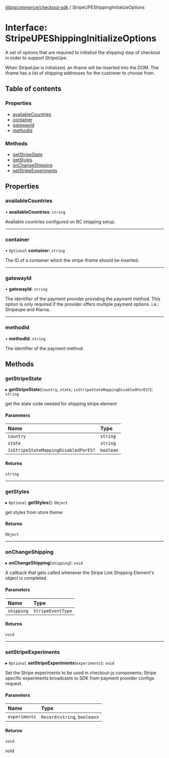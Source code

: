 [@bigcommerce/checkout-sdk](../README.md) / StripeUPEShippingInitializeOptions

# Interface: StripeUPEShippingInitializeOptions

A set of options that are required to initialize the shipping step of
checkout in order to support StripeUpe.

When StripeUpe is initialized, an iframe will be inserted into the DOM. The
iframe has a list of shipping addresses for the customer to choose from.

## Table of contents

### Properties

- [availableCountries](StripeUPEShippingInitializeOptions.md#availablecountries)
- [container](StripeUPEShippingInitializeOptions.md#container)
- [gatewayId](StripeUPEShippingInitializeOptions.md#gatewayid)
- [methodId](StripeUPEShippingInitializeOptions.md#methodid)

### Methods

- [getStripeState](StripeUPEShippingInitializeOptions.md#getstripestate)
- [getStyles](StripeUPEShippingInitializeOptions.md#getstyles)
- [onChangeShipping](StripeUPEShippingInitializeOptions.md#onchangeshipping)
- [setStripeExperiments](StripeUPEShippingInitializeOptions.md#setstripeexperiments)

## Properties

### availableCountries

• **availableCountries**: `string`

Available countries configured on BC shipping setup.

___

### container

• `Optional` **container**: `string`

The ID of a container which the stripe iframe should be inserted.

___

### gatewayId

• **gatewayId**: `string`

The identifier of the payment provider providing the payment method. This
option is only required if the provider offers multiple payment options.
i.e.: Stripeupe and Klarna.

___

### methodId

• **methodId**: `string`

The identifier of the payment method.

## Methods

### getStripeState

▸ **getStripeState**(`country`, `state`, `isStripeStateMappingDisabledForES?`): `string`

get the state code needed for shipping stripe element

#### Parameters

| Name | Type |
| :------ | :------ |
| `country` | `string` |
| `state` | `string` |
| `isStripeStateMappingDisabledForES?` | `boolean` |

#### Returns

`string`

___

### getStyles

▸ `Optional` **getStyles**(): `Object`

get styles from store theme

#### Returns

`Object`

___

### onChangeShipping

▸ **onChangeShipping**(`shipping`): `void`

A callback that gets called whenever the Stripe Link Shipping Element's object is completed.

#### Parameters

| Name | Type |
| :------ | :------ |
| `shipping` | `StripeEventType` |

#### Returns

`void`

___

### setStripeExperiments

▸ `Optional` **setStripeExperiments**(`experiments`): `void`

Set the Stripe experiments to be used in checkout-js components;
Stripe specific experiments broadcasts to SDK from payment provider configs request.

#### Parameters

| Name | Type |
| :------ | :------ |
| `experiments` | `Record`<`string`, `boolean`\> |

#### Returns

`void`

void
